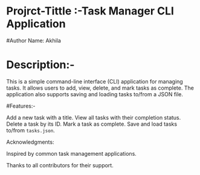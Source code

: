 # Projrct-Tittle :-Task Manager CLI Application
#Author Name: Akhila

# Description:-

This is a simple command-line interface (CLI) application for managing tasks. It allows users to add, view, delete, and mark tasks as complete. 
The application also supports saving and loading tasks to/from a JSON file.

#Features:-

 Add a new task with a title.
 View all tasks with their completion status.
 Delete a task by its ID.
 Mark a task as complete.
Save and load tasks to/from `tasks.json`.

Acknowledgments:

Inspired by common task management applications.

Thanks to all contributors for their support.
